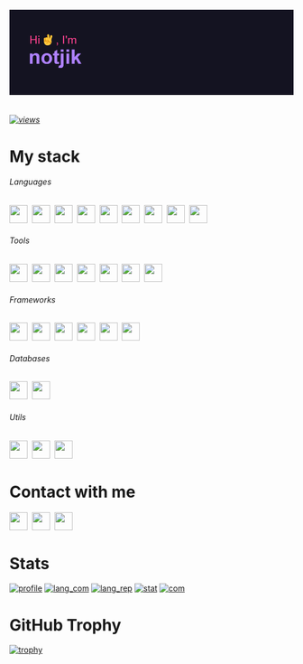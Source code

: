 ###### [![image](header.png)](header.png)
###### [![views](https://komarev.com/ghpvc/?username=notjik&color=fe428e&style=flat)](https://komarev.com/ghpvc/?username=notjik&color=bf91f3&style=flat)


# My stack

###### Languages
<p class="languages">
<a href="https://python.org/"><img height="32" width="32" src="https://cdn.simpleicons.org/python/fe428e"/></a>&nbsp;
<a href="https://iso.org/standard/74528.html"><img height="32" width="32" src="https://cdn.simpleicons.org/c/fe428e"/></a>&nbsp;
<a href="https://isocpp.org/"><img height="32" width="32" src="https://cdn.simpleicons.org/cplusplus/fe428e"/></a>&nbsp;
<a href="https://dotnet.microsoft.com/en-us/languages/csharp"><img height="32" width="32" src="https://cdn.simpleicons.org/csharp/fe428e"/></a>&nbsp;
<a href="https://developer.mozilla.org/en-US/docs/Web/JavaScript"><img height="32" width="32" src="https://cdn.simpleicons.org/javascript/fe428e"/></a>&nbsp;
<a href="https://kotlinlang.org/"><img height="32" width="32" src="https://cdn.simpleicons.org/openjdk/fe428e"/></a>&nbsp;
<a href="https://www.java.com/"><img height="32" width="32" src="https://cdn.simpleicons.org/kotlin/fe428e"/></a>&nbsp;
<a href="https://w3.org/html/"><img height="32" width="32" src="https://cdn.simpleicons.org/html5/fe428e"/></a>&nbsp;
<a href="https://w3.org/Style/CSS/"><img height="32" width="32" src="https://cdn.simpleicons.org/css3/fe428e"/></a>&nbsp;
</p>

###### Tools
<p class="tools">
<a href="https://git-scm.com/"><img height="32" width="32" src="https://cdn.simpleicons.org/git/fe428e"/></a>&nbsp;
<a href="https://docker.com/"><img height="32" width="32" src="https://cdn.simpleicons.org/docker/fe428e"/></a>&nbsp;
<a href="https://ubuntu.com/"><img height="32" width="32" src="https://cdn.simpleicons.org/ubuntu/fe428e"/></a>&nbsp;
<a href="https://jetbrains.com/pycharm/"><img height="32" width="32" src="https://cdn.simpleicons.org/pycharm/fe428e"/></a>&nbsp;
<a href="https://jetbrains.com/pycharm/"><img height="32" width="32" src="https://cdn.simpleicons.org/intellijidea/fe428e"/></a>&nbsp;
<a href="https://visualstudio.microsoft.com/"><img height="32" width="32" src="https://cdn.simpleicons.org/visualstudio/fe428e"/></a>&nbsp;
<a href="https://code.visualstudio.com/"><img height="32" width="32" src="https://cdn.simpleicons.org/visualstudiocode/fe428e"/></a>&nbsp;
</p>

###### Frameworks
<p class="frameworks">
<a href="https://djangoproject.com/"><img height="32" width="32" src="https://cdn.simpleicons.org/django/fe428e"/></a>&nbsp;
<a href="https://qt.io/"><img height="32" width="32" src="https://cdn.simpleicons.org/qt/fe428e"/></a>&nbsp;
<a href="https://flask.palletsprojects.com/"><img height="32" width="32" src="https://cdn.simpleicons.org/flask/fe428e"/></a>&nbsp;
<a href="https://getbootstrap.com/"><img height="32" width="32" src="https://cdn.simpleicons.org/bootstrap/fe428e"/></a>&nbsp;
<a href="https://nodejs.org/"><img height="32" width="32" src="https://cdn.simpleicons.org/node.js/fe428e"/></a>&nbsp;
<a href="https://dotnet.microsoft.com/"><img height="32" width="32" src="https://cdn.simpleicons.org/dotnet/fe428e"/></a>&nbsp;
</p>

###### Databases
<p class="databases">
<a href="https://postgresql.org/"><img height="32" width="32" src="https://cdn.simpleicons.org/postgresql/fe428e"/></a>&nbsp;
<a href="https://sqlite.org/"><img height="32" width="32" src="https://cdn.simpleicons.org/sqlite/fe428e"/></a>&nbsp;
</p>

###### Utils
<p class="utils">
<a href="https://mozilla.org/"><img height="32" width="32" src="https://cdn.simpleicons.org/mozilla/fe428e"/></a>&nbsp;
<a href="https://dotenv.org/"><img height="32" width="32" src="https://cdn.simpleicons.org/dotenv/fe428e"/></a>&nbsp;
<a href="https://pypi.org/project/googletrans/"><img height="32" width="32" src="https://cdn.simpleicons.org/googletranslate/fe428e"/></a>&nbsp;
</p>

# Contact with me
<p class="contacts">
<a href="https://t.me/notjik/"><img height="32" width="32" src="https://cdn.simpleicons.org/telegram/fe428e"/></a>&nbsp;
<a href="https://vk.com/notjik"><img height="32" width="32" src="https://cdn.simpleicons.org/vk/fe428e"/></a>&nbsp;
<a href="mailto:notjik@yandex.ru"><img height="32" width="32" src="https://cdn.simpleicons.org/mail.ru/fe428e"/></a>&nbsp;
</p>

# Stats
[![profile](https://github-profile-summary-cards.vercel.app/api/cards/profile-details?username=notjik&theme=radical)](https://github-profile-summary-cards.vercel.app/api/cards/profile-details?username=notjik&theme=radical)
[![lang_com](https://github-profile-summary-cards.vercel.app/api/cards/most-commit-language?username=notjik&theme=radical)](https://github-profile-summary-cards.vercel.app/api/cards/most-commit-language?username=notjik&theme=radical)
[![lang_rep](https://github-profile-summary-cards.vercel.app/api/cards/repos-per-language?username=notjik&theme=radical)](https://github-profile-summary-cards.vercel.app/api/cards/repos-per-language?username=notjik&theme=radical)
[![stat](https://github-profile-summary-cards.vercel.app/api/cards/stats?username=notjik&theme=radical)](https://github-profile-summary-cards.vercel.app/api/cards/stats?username=notjik&theme=radical)
[![com](https://github-profile-summary-cards.vercel.app/api/cards/productive-time?username=notjik&theme=radical)](https://github-profile-summary-cards.vercel.app/api/cards/productive-time?username=notjik&theme=radical)


# GitHub Trophy
[![trophy](https://github-profile-trophy.vercel.app/?username=notjik&theme=radical&no-frame=true&margin-w=10)](https://github-profile-trophy.vercel.app/?username=notjik&theme=radical&no-frame=true&margin-w=10)
